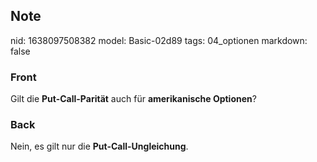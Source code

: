 ## Note
nid: 1638097508382
model: Basic-02d89
tags: 04_optionen
markdown: false

### Front
Gilt die <b>Put-Call-Parität</b> auch für <b>amerikanische
Optionen</b>?

### Back
Nein, es gilt nur die <b>Put-Call-Ungleichung</b>.
